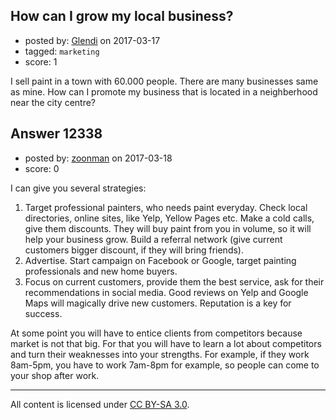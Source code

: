 ## How can I grow my local business?

- posted by: [Glendi](https://stackexchange.com/users/10482279/glendi) on 2017-03-17
- tagged: `marketing`
- score: 1

I sell paint in a town with 60.000 people. There are many businesses same as mine. How can I promote my business that is located in a neighberhood near the city centre?


## Answer 12338

- posted by: [zoonman](https://stackexchange.com/users/339801/zoonman) on 2017-03-18
- score: 0

I can give you several strategies:

1. Target professional painters, who needs paint everyday. Check local directories, online sites, like Yelp, Yellow Pages etc. Make a cold calls, give them discounts. They will buy paint from you in volume, so it will help your business grow. Build a referral network (give current customers bigger discount, if they will bring friends).
2. Advertise. Start campaign on Facebook or Google, target painting professionals and new home buyers.
3. Focus on current customers, provide them the best service, ask for their recommendations in social media. Good reviews on Yelp and Google Maps will magically drive new customers. Reputation is a key for success.

At some point you will have to entice clients from competitors because market is not that big. For that you will have to learn a lot about competitors and turn their weaknesses into your strengths. For example, if they work 8am-5pm, you have to work 7am-8pm for example, so people can come to your shop after work.



---

All content is licensed under [CC BY-SA 3.0](https://creativecommons.org/licenses/by-sa/3.0/).
